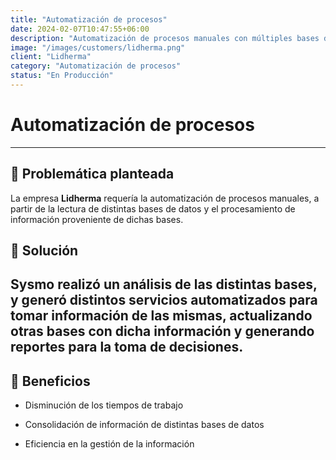 ```yaml
---
title: "Automatización de procesos"
date: 2024-02-07T10:47:55+06:00
description: "Automatización de procesos manuales con múltiples bases de datos"
image: "/images/customers/lidherma.png"
client: "Lidherma"
category: "Automatización de procesos"
status: "En Producción"
---
```

# Automatización de procesos

---

## 🎯 Problemática planteada

La empresa **Lidherma** requería la automatización de procesos manuales, a partir de la lectura de distintas bases de datos y el procesamiento de información proveniente de dichas bases.

## 🎯 Solución

**Sysmo** realizó un análisis de las distintas bases, y generó distintos servicios automatizados para tomar información de las mismas, actualizando otras bases con dicha información y generando reportes para la toma de decisiones.
---

## 🧩 Beneficios

- Disminución de los tiempos de trabajo

- Consolidación de información de distintas bases de datos

- Eficiencia en la gestión de la información

